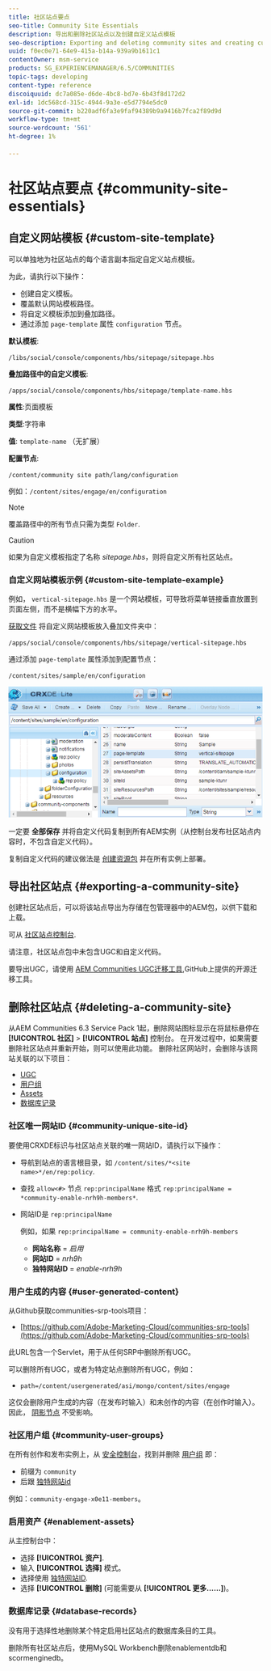 ```yaml
---
title: 社区站点要点
seo-title: Community Site Essentials
description: 导出和删除社区站点以及创建自定义站点模板
seo-description: Exporting and deleting community sites and creating custom site templates
uuid: f0ec0e71-64e9-415a-b14a-939a9b1611c1
contentOwner: msm-service
products: SG_EXPERIENCEMANAGER/6.5/COMMUNITIES
topic-tags: developing
content-type: reference
discoiquuid: dc7a085e-d6de-4bc8-bd7e-6b43f8d172d2
exl-id: 1dc568cd-315c-4944-9a3e-e5d7794e5dc0
source-git-commit: b220adf6fa3e9faf94389b9a9416b7fca2f89d9d
workflow-type: tm+mt
source-wordcount: '561'
ht-degree: 1%

---
```


# 社区站点要点 {#community-site-essentials}

## 自定义网站模板 {#custom-site-template}

可以单独地为社区站点的每个语言副本指定自定义站点模板。

为此，请执行以下操作：

* 创建自定义模板。
* 覆盖默认网站模板路径。
* 将自定义模板添加到叠加路径。
* 通过添加 `page-template` 属性 `configuration` 节点。

**默认模板**:

`/libs/social/console/components/hbs/sitepage/sitepage.hbs`

**叠加路径中的自定义模板**:

`/apps/social/console/components/hbs/sitepage/template-name.hbs`

**属性**:页面模板

**类型**:字符串

**值**: `template-name` （无扩展）

**配置节点**:

`/content/community site path/lang/configuration`

例如：`/content/sites/engage/en/configuration`

>[!NOTE]
>
>覆盖路径中的所有节点只需为类型 `Folder`.

>[!CAUTION]
>
>如果为自定义模板指定了名称 *sitepage.hbs*，则将自定义所有社区站点。

### 自定义网站模板示例 {#custom-site-template-example}

例如， `vertical-sitepage.hbs` 是一个网站模板，可导致将菜单链接垂直放置到页面左侧，而不是横幅下方的水平。

[获取文件](assets/vertical-sitepage.hbs)
将自定义网站模板放入叠加文件夹中：

`/apps/social/console/components/hbs/sitepage/vertical-sitepage.hbs`

通过添加 `page-template` 属性添加到配置节点：

`/content/sites/sample/en/configuration`

![crxde-siteconfiguration](assets/crxde-siteconfiguration.png)

一定要 **全部保存** 并将自定义代码复制到所有AEM实例（从控制台发布社区站点内容时，不包含自定义代码）。

复制自定义代码的建议做法是 [创建资源包](../../help/sites-administering/package-manager.md#creating-a-new-package) 并在所有实例上部署。

## 导出社区站点 {#exporting-a-community-site}

创建社区站点后，可以将该站点导出为存储在包管理器中的AEM包，以供下载和上载。

可从 [社区站点控制台](sites-console.md#exporting-the-site).

请注意，社区站点包中未包含UGC和自定义代码。

要导出UGC，请使用 [AEM Communities UGC迁移工具](https://github.com/Adobe-Marketing-Cloud/communities-ugc-migration),GitHub上提供的开源迁移工具。

## 删除社区站点 {#deleting-a-community-site}

从AEM Communities 6.3 Service Pack 1起，删除网站图标显示在将鼠标悬停在 **[!UICONTROL 社区]** > **[!UICONTROL 站点]** 控制台。 在开发过程中，如果需要删除社区站点并重新开始，则可以使用此功能。 删除社区网站时，会删除与该网站关联的以下项目：

* [UGC](#user-generated-content)
* [用户组](#community-user-groups)
* [Assets](#enablement-assets)
* [数据库记录](#database-records)

### 社区唯一网站ID {#community-unique-site-id}

要使用CRXDE标识与社区站点关联的唯一网站ID，请执行以下操作：

* 导航到站点的语言根目录，如 `/content/sites/*<site name>*/en/rep:policy`.

* 查找 `allow<#>` 节点 `rep:principalName` 格式 `rep:principalName = *community-enable-nrh9h-members*`.

* 网站ID是 `rep:principalName`

   例如，如果 `rep:principalName = community-enable-nrh9h-members`

   * **网站名称** = *启用*
   * **网站ID** = *nrh9h*
   * **独特网站ID** = *enable-nrh9h*

### 用户生成的内容 {#user-generated-content}

从Github获取communities-srp-tools项目：

* [https://github.com/Adobe-Marketing-Cloud/communities-srp-tools](https://github.com/Adobe-Marketing-Cloud/communities-srp-tools)

此URL包含一个Servlet，用于从任何SRP中删除所有UGC。

可以删除所有UGC，或者为特定站点删除所有UGC，例如：

* `path=/content/usergenerated/asi/mongo/content/sites/engage`

这仅会删除用户生成的内容（在发布时输入）和未创作的内容（在创作时输入）。 因此， [阴影节点](srp.md#shadownodes) 不受影响。

### 社区用户组 {#community-user-groups}

在所有创作和发布实例上，从 [安全控制台](../../help/sites-administering/security.md)，找到并删除 [用户组](users.md) 即：

* 前缀为 `community`
* 后跟 [独特网站id](#community-unique-site-id)

例如：`community-engage-x0e11-members`。

### 启用资产 {#enablement-assets}

从主控制台中：

* 选择 **[!UICONTROL 资产]**.
* 输入 **[!UICONTROL 选择]** 模式。
* 选择使用 [独特网站ID](#community-unique-site-id).
* 选择 **[!UICONTROL 删除]** (可能需要从 **[!UICONTROL 更多……]**)。

### 数据库记录 {#database-records}

没有用于选择性地删除某个特定启用社区站点的数据库条目的工具。

删除所有社区站点后，使用MySQL Workbench删除enablementdb和scormenginedb。
